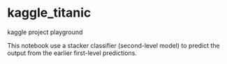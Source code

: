 # kaggle_titanic
kaggle project playground

This notebook use a stacker classifier (second-level model) to predict the output from the earlier first-level predictions.

